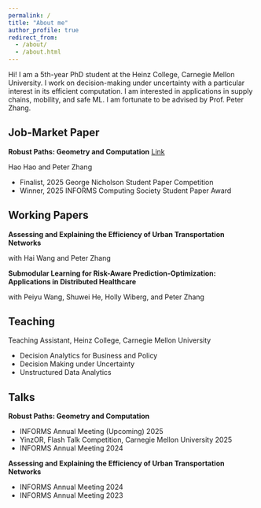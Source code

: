 ```yaml
---
permalink: /
title: "About me"
author_profile: true
redirect_from: 
  - /about/
  - /about.html
---
```


Hi! I am a 5th-year PhD student at the Heinz College, Carnegie Mellon University. I work on decision-making under uncertainty with a particular interest in its efficient computation. I am interested in applications in supply chains, mobility, and safe ML. I am fortunate to be advised by Prof. Peter Zhang. 


## Job-Market Paper

**Robust Paths: Geometry and Computation** [Link](https://arxiv.org/pdf/2508.20039)

Hao Hao and Peter Zhang
- Finalist, 2025 George Nicholson Student Paper Competition
- Winner, 2025 INFORMS Computing Society Student Paper Award

## Working Papers

**Assessing and Explaining the Efficiency of Urban Transportation Networks**

with Hai Wang and Peter Zhang

**Submodular Learning for Risk-Aware Prediction-Optimization: Applications in Distributed Healthcare**

with Peiyu Wang, Shuwei He, Holly Wiberg, and Peter Zhang


## Teaching
Teaching Assistant, Heinz College, Carnegie Mellon University 
- Decision Analytics for Business and Policy
- Decision Making under Uncertainty
- Unstructured Data Analytics

## Talks

**Robust Paths: Geometry and Computation**
 - INFORMS Annual Meeting (Upcoming) 2025
 - YinzOR, Flash Talk Competition, Carnegie Mellon University 2025
 - INFORMS Annual Meeting 2024
 
**Assessing and Explaining the Efficiency of Urban Transportation Networks**
- INFORMS Annual Meeting 2024 
- INFORMS Annual Meeting 2023





